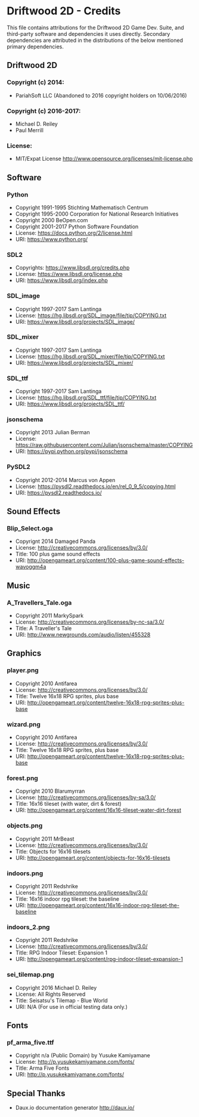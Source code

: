 # Driftwood 2D - Credits

This file contains attributions for the Driftwood 2D Game Dev. Suite, and
third-party software and dependencies it uses directly. Secondary dependencies
are attributed in the distributions of the below mentioned primary dependencies.

## Driftwood 2D

### Copyright (c) 2014:
* PariahSoft LLC (Abandoned to 2016 copyright holders on 10/06/2016)

### Copyright (c) 2016-2017:
* Michael D. Reiley
* Paul Merrill

### License:
* MIT/Expat License <http://www.opensource.org/licenses/mit-license.php>


## Software

### Python
* Copyright 1991-1995 Stichting Mathematisch Centrum
* Copyright 1995-2000 Corporation for National Research Initiatives
* Copyright 2000 BeOpen.com
* Copyright 2001-2017 Python Software Foundation
* License: <https://docs.python.org/2/license.html>
* URI: <https://www.python.org/>

### SDL2
* Copyrights: <https://www.libsdl.org/credits.php>
* License: <https://www.libsdl.org/license.php>
* URI: <https://www.libsdl.org/index.php>

### SDL_image
* Copyright 1997-2017 Sam Lantinga
* License: <https://hg.libsdl.org/SDL_image/file/tip/COPYING.txt>
* URI: <https://www.libsdl.org/projects/SDL_image/>

### SDL_mixer
* Copyright 1997-2017 Sam Lantinga
* License: <https://hg.libsdl.org/SDL_mixer/file/tip/COPYING.txt>
* URI: <https://www.libsdl.org/projects/SDL_mixer/>

### SDL_ttf
* Copyright 1997-2017 Sam Lantinga
* License: <https://hg.libsdl.org/SDL_ttf/file/tip/COPYING.txt>
* URI: <https://www.libsdl.org/projects/SDL_ttf/>

### jsonschema
* Copyright 2013 Julian Berman
* License: <https://raw.githubusercontent.com/Julian/jsonschema/master/COPYING>
* URI: <https://pypi.python.org/pypi/jsonschema>

### PySDL2
* Copyright 2012-2014 Marcus von Appen
* License: <https://pysdl2.readthedocs.io/en/rel_0_9_5/copying.html>
* URI: <https://pysdl2.readthedocs.io/>


## Sound Effects

### Blip_Select.oga
* Copyrignt 2014 Damaged Panda
* License: <http://creativecommons.org/licenses/by/3.0/>
* Title: 100 plus game sound effects
* URI: <http://opengameart.org/content/100-plus-game-sound-effects-wavoggm4a>


## Music

### A_Travellers_Tale.oga
* Copyright 2011 MarkySpark
* License: <http://creativecommons.org/licenses/by-nc-sa/3.0/>
* Title: A Traveller's Tale
* URI: <http://www.newgrounds.com/audio/listen/455328>


## Graphics

### player.png
* Copyright 2010 Antifarea
* License: <http://creativecommons.org/licenses/by/3.0/>
* Title: Twelve 16x18 RPG sprites, plus base
* URI: <http://opengameart.org/content/twelve-16x18-rpg-sprites-plus-base>

### wizard.png
* Copyright 2010 Antifarea
* License: <http://creativecommons.org/licenses/by/3.0/>
* Title: Twelve 16x18 RPG sprites, plus base
* URI: <http://opengameart.org/content/twelve-16x18-rpg-sprites-plus-base>

### forest.png
* Copyright 2010 Blarumyrran
* License: <http://creativecommons.org/licenses/by-sa/3.0/>
* Title: 16x16 tileset (with water, dirt & forest)
* URI: <http://opengameart.org/content/16x16-tileset-water-dirt-forest>

### objects.png
* Copyright 2011 MrBeast
* License: <http://creativecommons.org/licenses/by/3.0/>
* Title: Objects for 16x16 tilesets
* URI: <http://opengameart.org/content/objects-for-16x16-tilesets>

### indoors.png
* Copyright 2011 Redshrike
* License: <http://creativecommons.org/licenses/by/3.0/>
* Title: 16x16 indoor rpg tileset: the baseline
* URI: <http://opengameart.org/content/16x16-indoor-rpg-tileset-the-baseline>

### indoors_2.png
* Copyright 2011 Redshrike
* License: <http://creativecommons.org/licenses/by/3.0/>
* Title: RPG Indoor Tileset: Expansion 1
* URI: <http://opengameart.org/content/rpg-indoor-tileset-expansion-1>

### sei_tilemap.png
* Copyright 2016 Michael D. Reiley
* License: All Rights Reserved
* Title: Seisatsu's Tilemap - Blue World
* URI: N/A (For use in official testing data only.)


## Fonts

### pf_arma_five.ttf
* Copyright n/a (Public Domain) by Yusuke Kamiyamane
* License: <http://p.yusukekamiyamane.com/fonts/>
* Title: Arma Five Fonts
* URI: <http://p.yusukekamiyamane.com/fonts/>


## Special Thanks
* Daux.io documentation generator <http://daux.io/>
